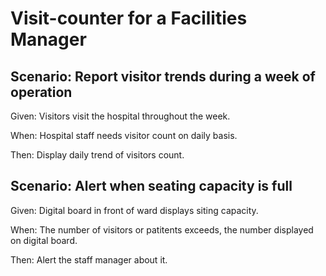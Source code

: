 # Visit-counter for a Facilities Manager

## Scenario: Report visitor trends during a week of operation

  Given: Visitors visit the hospital throughout the week.
  
  When: Hospital staff needs visitor count on daily basis.
  
  Then: Display daily trend of visitors count.

## Scenario: Alert when seating capacity is full

  Given: Digital board in front of ward displays siting capacity.
  
  When: The number of visitors or patitents exceeds,
  the number displayed on digital board.
  
  Then: Alert the staff manager about it.
